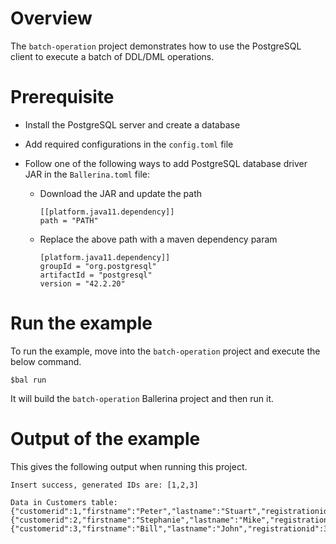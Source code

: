 # Overview

The `batch-operation` project demonstrates how to use the PostgreSQL client to execute a batch of DDL/DML operations.

# Prerequisite

* Install the PostgreSQL server and create a database 

* Add required configurations in the `config.toml` file 

* Follow one of the following ways to add PostgreSQL database driver JAR in the `Ballerina.toml` file:
    * Download the JAR and update the path
        ```
        [[platform.java11.dependency]]
        path = "PATH"
        ```
     
    * Replace the above path with a maven dependency param
        ```
        [platform.java11.dependency]]
        groupId = "org.postgresql"
        artifactId = "postgresql"
        version = "42.2.20"
        ```
# Run the example
 
To run the example, move into the `batch-operation` project and execute the below command.
 
```
$bal run
```
It will build the `batch-operation` Ballerina project and then run it.

# Output of the example

This gives the following output when running this project.

```ballerina
Insert success, generated IDs are: [1,2,3]

Data in Customers table:
{"customerid":1,"firstname":"Peter","lastname":"Stuart","registrationid":1,"creditlimit":5000.75,"country":"USA"}
{"customerid":2,"firstname":"Stephanie","lastname":"Mike","registrationid":2,"creditlimit":8000.0,"country":"USA"}
{"customerid":3,"firstname":"Bill","lastname":"John","registrationid":3,"creditlimit":3000.25,"country":"USA"}
```
